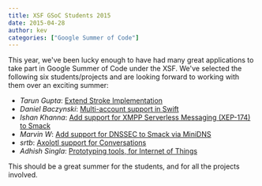 ```yaml
---
title: XSF GSoC Students 2015
date: 2015-04-28
author: kev
categories: ["Google Summer of Code"]
---
```


This year, we've been lucky enough to have had many great applications to take part in Google Summer of Code under the XSF. We've selected the following six students/projects and are looking forward to working with them over an exciting summer:

- *Tarun Gupta*: [Extend Stroke Implementation](https://www.google-melange.com/gsoc/project/details/google/gsoc2015/tarun018/5741031244955648)
- *Daniel Baczynski*: [Multi-account support in Swift](https://www.google-melange.com/gsoc/project/details/google/gsoc2015/matrix4/5724160613416960)
- *Ishan Khanna*: [Add support for XMPP Serverless Messaging (XEP-174) to Smack](https://www.google-melange.com/gsoc/project/details/google/gsoc2015/ishan1604/5697982787747840)
- *Marvin W*: [Add support for DNSSEC to Smack via MiniDNS](https://www.google-melange.com/gsoc/project/details/google/gsoc2015/larma/5643440998055936)
- *srtb*: [Axolotl support for Conversations](https://www.google-melange.com/gsoc/project/details/google/gsoc2015/strb/5750085036015616)
- *Adhish Singla*: [Prototyping tools, for Internet of Things](https://www.google-melange.com/gsoc/project/details/google/gsoc2015/adhish/5724160613416960)

This should be a great summer for the students, and for all the projects involved.
